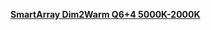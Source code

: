 [**SmartArray Dim2Warm Q6+4 5000K-2000K**](https://www.leds.de/smartarray-dim2warm-q6-4-5000k-2000k-30052.html)